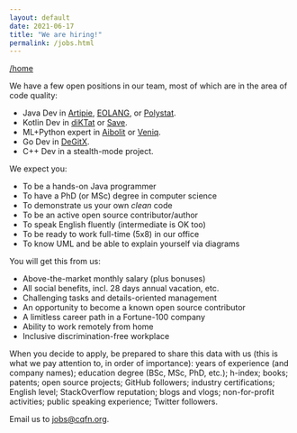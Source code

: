 ```yaml
---
layout: default
date: 2021-06-17
title: "We are hiring!"
permalink: /jobs.html
---
```


[/home](/)

We have a few open positions in our
team, most of which are in the area of code quality:

  * Java Dev in [Artipie](https://www.artipie.org), 
    [EOLANG](https://github.com/cqfn/eo),
    or
    [Polystat](https://github.com/polystat/polystat).
  * Kotlin Dev in [diKTat](https://github.com/cqfn/diKTat) or [Save](https://github.com/cqfn/save).
  * ML+Python expert in [Aibolit](https://github.com/cqfn/aibolit) or [Veniq](https://github.com/cqfn/veniq).
  * Go Dev in [DeGitX](https://github.com/cqfn/degitx).
  * C++ Dev in a stealth-mode project.

We expect you:

  * To be a hands-on Java programmer
  * To have a PhD (or MSc) degree in computer science
  * To demonstrate us your own _clean_ code
  * To be an active open source contributor/author
  * To speak English fluently (intermediate is OK too)
  * To be ready to work full-time (5x8) in our office
  * To know UML and be able to explain yourself via diagrams

You will get this from us:

  * Above-the-market monthly salary (plus bonuses)
  * All social benefits, incl. 28 days annual vacation, etc.
  * Challenging tasks and details-oriented management
  * An opportunity to become a known open source contributor
  * A limitless career path in a Fortune-100 company
  * Ability to work remotely from home
  * Inclusive discrimination-free workplace

When you decide to apply, be prepared to share this data with us
(this is what we pay attention to, in order of importance):
years of experience (and company names);
education degree (BSc, MSc, PhD, etc.);
h-index;
books;
patents;
open source projects;
GitHub followers;
industry certifications;
English level;
StackOverflow reputation;
blogs and vlogs;
non-for-profit activities;
public speaking experience;
Twitter followers.

Email us to [jobs@cqfn.org](mailto:jobs@cqfn.org).